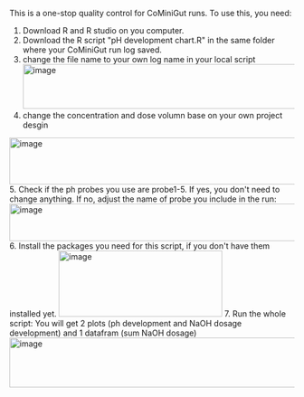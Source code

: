 This is a one-stop quality control for CoMiniGut runs.
To use this, you need:
1. Download R and R studio on you computer.
2. Download the R script "pH development chart.R" in the same folder where your CoMiniGut run log saved.
3. change the file name to your own log name in your local script
   <img width="1097" height="79" alt="image" src="https://github.com/user-attachments/assets/44c9cbba-3692-4054-ad0d-cf3b80a890e5" />
4. change the concentration and dose volumn base on your own project desgin
 <img width="863" height="83" alt="image" src="https://github.com/user-attachments/assets/8d655a96-05c9-44ad-a7a7-5d0ae87d1c55" />
5. Check if the ph probes you use are probe1-5. If yes, you don't need to change anything. If no, adjust the name of probe you include in the run:
 <img width="1209" height="66" alt="image" src="https://github.com/user-attachments/assets/3206c627-4253-4532-8b6a-c961455147f0" />
6. Install the packages you need for this script, if you don't have them installed yet. 
 <img width="289" height="117" alt="image" src="https://github.com/user-attachments/assets/edf8f160-7d05-418a-8fab-57c253f9d1cd" />
7. Run the whole script:
   You will get 2 plots (ph development and NaOH dosage development) and 1 datafram (sum NaOH dosage) 
 <img width="506" height="88" alt="image" src="https://github.com/user-attachments/assets/3259a197-a979-4742-811e-c80f7b61d640" />
